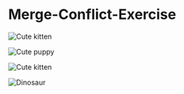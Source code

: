 # Merge-Conflict-Exercise



![Cute kitten](https://placekitten.com/400/600)

![Cute puppy](https://place-puppy.com/600x400)

![Cute kitten](https://placekitten.com/600/400)

![Dinosaur](https://doesgodexist.today/wp-content/uploads/2017/02/Dinosaur-1024x832.jpg)
